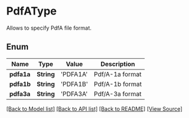 ﻿# PdfAType
Allows to specify PdfA file format.

## Enum
Name | Type | Value | Description
------------ | ------------- | ------------- | -------------
**pdfa1a** | **String** | 'PDFA1A' | Pdf/A-1a format
**pdfa1b** | **String** | 'PDFA1B' | Pdf/A-1b format
**pdfa3a** | **String** | 'PDFA3A' | Pdf/A-3a format

[[Back to Model list]](../README.md#documentation-for-models) [[Back to API list]](../README.md#documentation-for-api-endpoints) [[Back to README]](../README.md) [[View Source]](../AsposePdfCloud/Models/PdfAType.swift)

